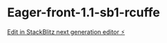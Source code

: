 # Eager-front-1.1-sb1-rcuffe

[Edit in StackBlitz next generation editor ⚡️](https://stackblitz.com/~/github.com/juansamitier/Eager-front-1.1-sb1-rcuffe)